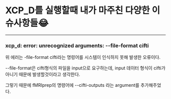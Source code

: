 # XCP_D를 실행할때 내가 마주친 다양한 이슈사항들😂

---

### xcp_d: error: unrecognized arguments: --file-format cifti

위 에러는 -file-format cifti라는 명렁어를 시스템이 인식하지 못해 발생한 오류이다.

--file-format은 cifti형식의 파일을 input으로 요구하는데, input 데이터 형식이 cifti가 아니기 때문에 발생할것이라고 생각한다.

그렇기 때문에 fMRIprep의 명령어에 --cifti-outputs 라는 argument를 추가해주었다.
